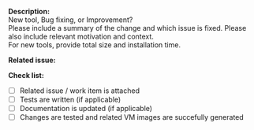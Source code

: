 **Description:**  
New tool, Bug fixing, or Improvement?  
Please include a summary of the change and which issue is fixed. Please also include relevant motivation and context.  
For new tools, provide total size and installation time.

**Related issue:** <!-- Issue -->

**Check list:**  
- [ ] Related issue / work item is attached
- [ ] Tests are written (if applicable)
- [ ] Documentation is updated (if applicable)
- [ ] Changes are tested and related VM images are succefully generated
